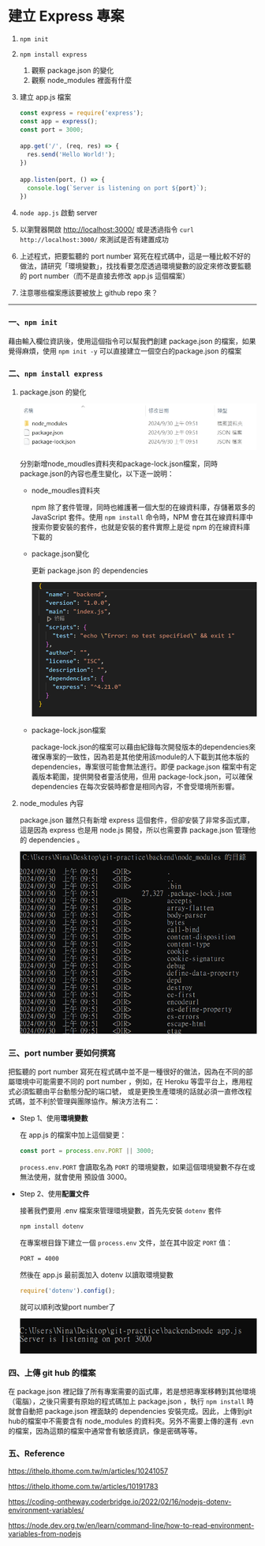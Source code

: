 # 建立 Express 專案

1. `npm init`
2. `npm install express` 
    1. 觀察 package.json 的變化
    2. 觀察 node_modules 裡面有什麼
3. 建立 app.js 檔案
    
    ```jsx
    const express = require('express');
    const app = express();
    const port = 3000;
    
    app.get('/', (req, res) => {
      res.send('Hello World!');
    })
    
    app.listen(port, () => {
      console.log(`Server is listening on port ${port}`);
    })
    ```
    
4. `node app.js` 啟動 server
5. 以瀏覽器開啟 [http://localhost:3000/](http://localhost:3000/) 或是透過指令 `curl http://localhost:3000/` 來測試是否有建置成功
6. 上述程式，把要監聽的 port number 寫死在程式碼中，這是一種比較不好的做法，請研究「環境變數」，找找看要怎麼透過環境變數的設定來修改要監聽的 port number（而不是直接去修改 app.js 這個檔案）
7. 注意哪些檔案應該要被放上 github repo 來？ 

---

### 一、`npm init`

藉由輸入欄位資訊後，使用這個指令可以幫我們創建 package.json 的檔案，如果覺得麻煩，使用 `npm init -y` 可以直接建立一個空白的package.json 的檔案

### 二、`npm install express`

1. package.json 的變化
    
    ![image.png](/asset/img/image.png)
    
    分別新增node_moudles資料夾和package-lock.json檔案，同時package.json的內容也產生變化，以下逐一說明：
    
    - node_moudles資料夾
        
        npm 除了套件管理，同時也維護著一個大型的在線資料庫，存儲著眾多的 JavaScript 套件。使用 `npm install` 命令時，NPM 會在其在線資料庫中搜索你要安裝的套件，也就是安裝的套件實際上是從 npm 的在線資料庫下載的
        
    - package.json變化
        
        更新 package.json 的 dependencies
        
        ![image.png](/asset/img/image%201.png)
        
    - package-lock.json檔案
        
        package-lock.json的檔案可以藉由紀錄每次開發版本的dependencies來確保專案的一致性，因為若是其他使用該module的人下載到其他本版的 dependencies，專案很可能會無法進行。即便 package.json 檔案中有定義版本範圍，提供開發者靈活使用，但用 package-lock.json，可以確保 dependencies 在每次安裝時都會是相同內容，不會受環境所影響。
        
2. node_modules 內容
    
    package.json 雖然只有新增 express 這個套件，但卻安裝了非常多函式庫，這是因為 express 也是用 node.js 開發，所以也需要靠 package.json 管理他的 dependencies 。
    
    ![image.png](/asset/img/image%202.png)
    

### 三、port number 要如何撰寫

把監聽的 port number 寫死在程式碼中並不是一種很好的做法，因為在不同的部屬環境中可能需要不同的 port number ，例如，在 Heroku 等雲平台上，應用程式必須監聽由平台動態分配的端口號， 或是更換生產環境的話就必須一直修改程式碼，並不利於管理與團隊協作。解決方法有二：

- Step 1、使用**環境變數**
    
    在 app.js 的檔案中加上這個變更：
    
    ```jsx
    const port = process.env.PORT || 3000;
    ```
    
    `process.env.PORT` 會讀取名為 `PORT` 的環境變數，如果這個環境變數不存在或無法使用，就會使用 預設值 3000。
    
- Step 2、使用**配置文件**
    
    接著我們要用 .env 檔案來管理環境變數，首先先安裝 `dotenv` 套件
    
    ```bash
    npm install dotenv
    ```
    
    在專案根目錄下建立一個 `process.env` 文件，並在其中設定 `PORT` 值：
    
    ```bash
    PORT = 4000
    ```
    
    然後在 app.js 最前面加入 dotenv 以讀取環境變數
    
    ```jsx
    require('dotenv').config();  
    ```
    
    就可以順利改變port number了
    
    ![image.png](/asset/img/image%203.png)
    

### 四、上傳 git hub 的檔案

在 package.json 裡記錄了所有專案需要的函式庫，若是想把專案移轉到其他環境（電腦），之後只需要有原始的程式碼加上 package.json ，執行 `npm install` 時就會自動把 package.json 裡面缺的 dependencies 安裝完成。因此，上傳到git hub的檔案中不需要含有   node_modules 的資料夾。另外不需要上傳的還有 .evn 的檔案，因為這類的檔案中通常會有敏感資訊，像是密碼等等。

### 五、Reference

https://ithelp.ithome.com.tw/m/articles/10241057

https://ithelp.ithome.com.tw/articles/10191783

https://coding-ontheway.coderbridge.io/2022/02/16/nodejs-dotenv-environment-variables/

https://node.dev.org.tw/en/learn/command-line/how-to-read-environment-variables-from-nodejs